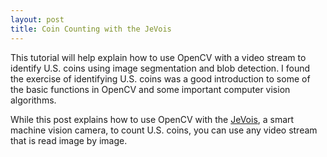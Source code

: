 ```yaml
---
layout: post
title: Coin Counting with the JeVois
---
```


This tutorial will help explain how to use OpenCV with a video stream to identify U.S. coins using image segmentation and blob detection.  I found the exercise of identifying U.S. coins was a good introduction to some of the basic functions in OpenCV and some important computer vision algorithms.  

While this post explains how to use OpenCV with the [JeVois](http://jevois.org/), a smart machine vision camera, to count U.S. coins, you can use any video stream that is read image by image.

